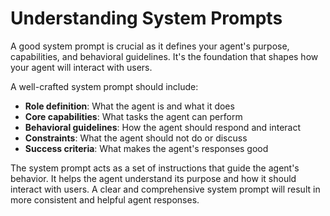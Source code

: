 # Understanding System Prompts

A good system prompt is crucial as it defines your agent's purpose, capabilities, and behavioral guidelines. It's the foundation that shapes how your agent will interact with users.

A well-crafted system prompt should include:

- **Role definition**: What the agent is and what it does
- **Core capabilities**: What tasks the agent can perform
- **Behavioral guidelines**: How the agent should respond and interact
- **Constraints**: What the agent should not do or discuss
- **Success criteria**: What makes the agent's responses good

The system prompt acts as a set of instructions that guide the agent's behavior. It helps the agent understand its purpose and how it should interact with users. A clear and comprehensive system prompt will result in more consistent and helpful agent responses.